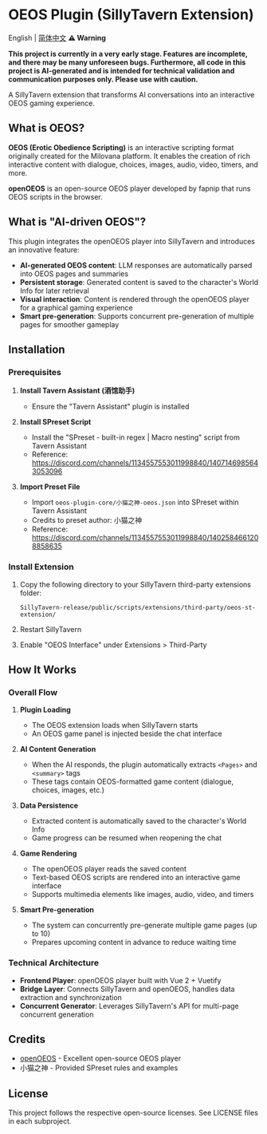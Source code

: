 # OEOS Plugin (SillyTavern Extension)

English | [简体中文](README_CN.md)
**⚠️ Warning**

**This project is currently in a very early stage. Features are incomplete, and there may be many unforeseen bugs. Furthermore, all code in this project is AI-generated and is intended for technical validation and communication purposes only. Please use with caution.**

A SillyTavern extension that transforms AI conversations into an interactive OEOS gaming experience.


## What is OEOS?

**OEOS (Erotic Obedience Scripting)** is an interactive scripting format originally created for the Milovana platform. It enables the creation of rich interactive content with dialogue, choices, images, audio, video, timers, and more.

**openOEOS** is an open-source OEOS player developed by fapnip that runs OEOS scripts in the browser.

## What is "AI-driven OEOS"?

This plugin integrates the openOEOS player into SillyTavern and introduces an innovative feature:

- **AI-generated OEOS content**: LLM responses are automatically parsed into OEOS pages and summaries
- **Persistent storage**: Generated content is saved to the character's World Info for later retrieval
- **Visual interaction**: Content is rendered through the openOEOS player for a graphical gaming experience
- **Smart pre-generation**: Supports concurrent pre-generation of multiple pages for smoother gameplay

## Installation

### Prerequisites

1. **Install Tavern Assistant (酒馆助手)**
   - Ensure the "Tavern Assistant" plugin is installed

2. **Install SPreset Script**
   - Install the "SPreset - built-in regex | Macro nesting" script from Tavern Assistant
   - Reference: https://discord.com/channels/1134557553011998840/1407146985643053096

3. **Import Preset File**
   - Import `oeos-plugin-core/小猫之神-oeos.json` into SPreset within Tavern Assistant
   - Credits to preset author: 小猫之神
   - Reference: https://discord.com/channels/1134557553011998840/1402584661208858635

### Install Extension

1. Copy the following directory to your SillyTavern third-party extensions folder:
   ```
   SillyTavern-release/public/scripts/extensions/third-party/oeos-st-extension/
   ```

2. Restart SillyTavern

3. Enable "OEOS Interface" under Extensions > Third-Party

## How It Works

### Overall Flow

1. **Plugin Loading**
   - The OEOS extension loads when SillyTavern starts
   - An OEOS game panel is injected beside the chat interface

2. **AI Content Generation**
   - When the AI responds, the plugin automatically extracts `<Pages>` and `<summary>` tags
   - These tags contain OEOS-formatted game content (dialogue, choices, images, etc.)

3. **Data Persistence**
   - Extracted content is automatically saved to the character's World Info
   - Game progress can be resumed when reopening the chat

4. **Game Rendering**
   - The openOEOS player reads the saved content
   - Text-based OEOS scripts are rendered into an interactive game interface
   - Supports multimedia elements like images, audio, video, and timers

5. **Smart Pre-generation**
   - The system can concurrently pre-generate multiple game pages (up to 10)
   - Prepares upcoming content in advance to reduce waiting time

### Technical Architecture

- **Frontend Player**: openOEOS player built with Vue 2 + Vuetify
- **Bridge Layer**: Connects SillyTavern and openOEOS, handles data extraction and synchronization
- **Concurrent Generator**: Leverages SillyTavern's API for multi-page concurrent generation

## Credits

- [openOEOS](https://github.com/fapnip/openeos) - Excellent open-source OEOS player
- 小猫之神 - Provided SPreset rules and examples

## License

This project follows the respective open-source licenses. See LICENSE files in each subproject.

